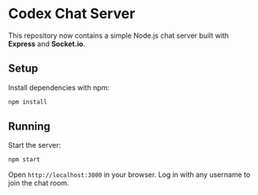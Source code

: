 # Codex Chat Server

This repository now contains a simple Node.js chat server built with **Express** and **Socket.io**.

## Setup

Install dependencies with npm:

```bash
npm install
```

## Running

Start the server:

```bash
npm start
```

Open `http://localhost:3000` in your browser. Log in with any username to join the chat room.
